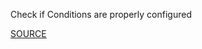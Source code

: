 Check if Conditions are properly configured

[SOURCE](https://docs.aws.amazon.com/AWSCloudFormation/latest/UserGuide/conditions-section-structure.html)